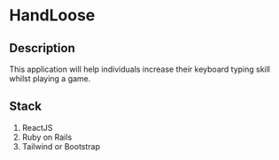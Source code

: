 # HandLoose

## Description

This application will help individuals increase their keyboard typing skill whilst playing a game.

## Stack

1. ReactJS
2. Ruby on Rails
3. Tailwind or Bootstrap
